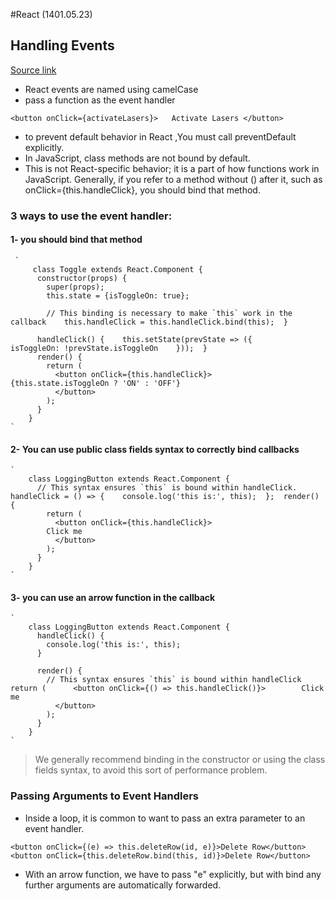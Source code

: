 #React
(1401.05.23)

## Handling Events

 [Source link](https://reactjs.org/docs/handling-events.html)
 
 - React events are named using camelCase
 - pass a function as the event handler
 
 `
 	<button onClick={activateLasers}>  
 		Activate Lasers
	</button>
 `
 
 - to prevent default behavior in React ,You must call preventDefault explicitly.
 - In JavaScript, class methods are not bound by default. 
 - This is not React-specific behavior; it is a part of how functions work in JavaScript. Generally, if you refer to a method without () after it, such as    			     onClick={this.handleClick}, you should bind that method. 
 
 ### 3 ways to use the event handler:
  
  #### 1- you should bind that method
	 `
		 class Toggle extends React.Component {
		  constructor(props) {
		    super(props);
		    this.state = {isToggleOn: true};

		    // This binding is necessary to make `this` work in the callback    this.handleClick = this.handleClick.bind(this);  }

		  handleClick() {    this.setState(prevState => ({      isToggleOn: !prevState.isToggleOn    }));  }
		  render() {
		    return (
		      <button onClick={this.handleClick}>        {this.state.isToggleOn ? 'ON' : 'OFF'}
		      </button>
		    );
		  }
		}
	`

  #### 2- You can use public class fields syntax to correctly bind callbacks
	`
		class LoggingButton extends React.Component {
		  // This syntax ensures `this` is bound within handleClick.  handleClick = () => {    console.log('this is:', this);  };  render() {
		    return (
		      <button onClick={this.handleClick}>
			Click me
		      </button>
		    );
		  }
		}
	`

  #### 3- you can use an arrow function in the callback
	`
		class LoggingButton extends React.Component {
		  handleClick() {
		    console.log('this is:', this);
		  }

		  render() {
		    // This syntax ensures `this` is bound within handleClick    return (      <button onClick={() => this.handleClick()}>        Click me
		      </button>
		    );
		  }
		}
	`

  > We generally recommend binding in the constructor or using the class fields syntax, to avoid this sort of performance problem.

 ### Passing Arguments to Event Handlers 
  - Inside a loop, it is common to want to pass an extra parameter to an event handler.
   
  `
  <button onClick={(e) => this.deleteRow(id, e)}>Delete Row</button>
  <button onClick={this.deleteRow.bind(this, id)}>Delete Row</button>
  `
  - With an arrow function, we have to pass "e" explicitly, but with bind any further arguments are automatically forwarded.

